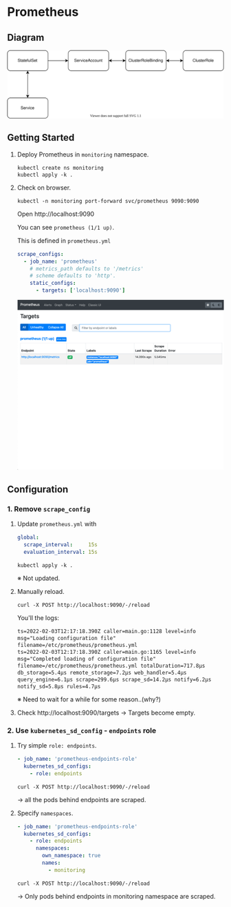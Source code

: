# Prometheus

## Diagram

![](diagram.drawio.svg)

## Getting Started

1. Deploy Prometheus in `monitoring` namespace.

    ```
    kubectl create ns monitoring
    kubectl apply -k .
    ```
1. Check on browser.
    ```
    kubectl -n monitoring port-forward svc/prometheus 9090:9090
    ```
    Open http://localhost:9090

    You can see `prometheus (1/1 up)`.

    This is defined in `prometheus.yml`

    ```yaml
    scrape_configs:
      - job_name: 'prometheus'
        # metrics_path defaults to '/metrics'
        # scheme defaults to 'http'.
        static_configs:
          - targets: ['localhost:9090']
    ```

    ![](targets.png)

## Configuration

### 1. Remove `scrape_config`

1. Update `prometheus.yml` with
    ```yaml
    global:
      scrape_interval:     15s
      evaluation_interval: 15s
    ```

    ```
    kubectl apply -k .
    ```

    ※ Not updated.

1. Manually reload.
    ```
    curl -X POST http://localhost:9090/-/reload
    ```

    You'll the logs:

    ```
    ts=2022-02-03T12:17:18.390Z caller=main.go:1128 level=info msg="Loading configuration file" filename=/etc/prometheus/prometheus.yml
    ts=2022-02-03T12:17:18.390Z caller=main.go:1165 level=info msg="Completed loading of configuration file" filename=/etc/prometheus/prometheus.yml totalDuration=717.8µs db_storage=5.4µs remote_storage=7.2µs web_handler=5.4µs query_engine=6.1µs scrape=299.6µs scrape_sd=14.2µs notify=6.2µs notify_sd=5.8µs rules=4.7µs
    ```

    ※ Need to wait for a while for some reason..(why?)

1. Check http://localhost:9090/targets -> Targets become empty.

### 2. Use `kubernetes_sd_config` - `endpoints` role

1. Try simple `role: endpoints`.

    ```yaml
    - job_name: 'prometheus-endpoints-role'
      kubernetes_sd_configs:
        - role: endpoints
    ```

    ```
    curl -X POST http://localhost:9090/-/reload
    ```

    -> all the pods behind endpoints are scraped.

1. Specify `namespaces`.

    ```yaml
    - job_name: 'prometheus-endpoints-role'
      kubernetes_sd_configs:
        - role: endpoints
          namespaces:
            own_namespace: true
            names:
              - monitoring
    ```

    ```
    curl -X POST http://localhost:9090/-/reload
    ```

    -> Only pods behind endpoints in monitoring namespace are scraped.
